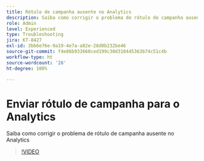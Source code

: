```yaml
---
title: Rótulo de campanha ausente no Analytics
description: Saiba como corrigir o problema de rótulo de campanha ausente no Analytics
role: Admin
level: Experienced
type: Troubleshooting
jira: KT-8427
exl-id: 3bb6e76e-9a19-4e7a-a82e-28d0b232be46
source-git-commit: f4e86b933660ced199c30d318445363b74c51c4b
workflow-type: ht
source-wordcount: '28'
ht-degree: 100%

---
```


# Enviar rótulo de campanha para o Analytics

Saiba como corrigir o problema de rótulo de campanha ausente no Analytics

>[!VIDEO](https://video.tv.adobe.com/v/335983?quality=12&learn=on)
